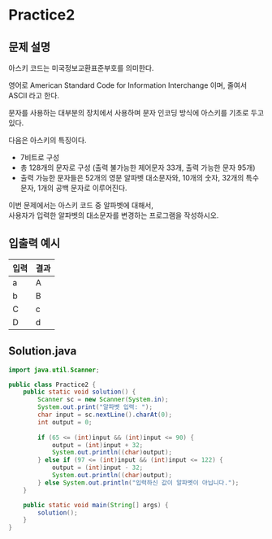 Practice2
===

문제 설명
---
아스키 코드는 미국정보교환표준부호를 의미한다.  

영어로 American Standard Code for Information Interchange 이며, 줄여서 ASCII 라고 한다.  

문자를 사용하는 대부분의 장치에서 사용하며 문자 인코딩 방식에 아스키를 기초로 두고 있다.

다음은 아스키의 특징이다.
- 7비트로 구성
- 총 128개의 문자로 구성 (출력 불가능한 제어문자 33개, 출력 가능한 문자 95개)
- 출력 가능한 문자들은 52개의 영문 알파벳 대소문자와, 10개의 숫자, 32개의 특수 문자, 1개의 공백 문자로 이루어진다.

이번 문제에서는 아스키 코드 중 알파벳에 대해서,  
사용자가 입력한 알파벳의 대소문자를 변경하는 프로그램을 작성하시오. 


입출력 예시
---
|입력|결과|
|---|---|
|a|A|
|b|B|
|C|c|
|D|d|

## Solution.java
```java
import java.util.Scanner;

public class Practice2 {
    public static void solution() {
    	Scanner sc = new Scanner(System.in);
    	System.out.print("알파벳 입력: ");
    	char input = sc.nextLine().charAt(0);
    	int output = 0;
    	
    	if (65 <= (int)input && (int)input <= 90) {
    		output = (int)input + 32;
    		System.out.println((char)output);
    	} else if (97 <= (int)input && (int)input <= 122) {
    		output = (int)input - 32;
    		System.out.println((char)output);
    	} else System.out.println("입력하신 값이 알파벳이 아닙니다.");
    }

    public static void main(String[] args) {
        solution();
    }
}
```
